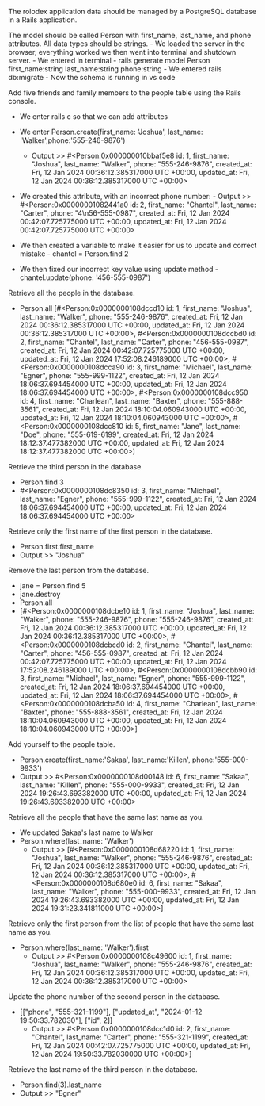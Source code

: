 The rolodex application data should be managed by a PostgreSQL database in a Rails application.




The model should be called Person with first_name, last_name, and phone attributes. All data types should be strings.
    - We loaded the server in the browser, everything worked we then went into terminal and shutdown server.
    - We entered in terminal - rails generate model Person first_name:string last_name:string phone:string
    - We entered rails db:migrate 
    - Now the schema is running in vs code





Add five friends and family members to the people table using the Rails console.
- We enter rails c so that we can add attributes
- We enter Person.create(first_name: 'Joshua', last_name: 'Walker',phone:'555-246-9876')
    - Output >> #<Person:0x000000010bbaf5e8
            id: 1,
            first_name: "Joshua",
            last_name: "Walker",
            phone: "555-246-9876",
            created_at: Fri, 12 Jan 2024 00:36:12.385317000 UTC +00:00,
            updated_at: Fri, 12 Jan 2024 00:36:12.385317000 UTC +00:00>
 - We created this attribute, with an incorrect phone number: 
        - Output >> #<Person:0x00000001082441a0
            id: 2,
            first_name: "Chantel",
            last_name: "Carter",
            phone: "4\n56-555-0987",
            created_at: Fri, 12 Jan 2024 00:42:07.725775000 UTC +00:00,
            updated_at: Fri, 12 Jan 2024 00:42:07.725775000 UTC +00:00>

- We then created a variable to make it easier for us to update and correct mistake
        - chantel = Person.find 2

- We then fixed our incorrect key value using update method 
        - chantel.update(phone: '456-555-0987')

Retrieve all the people in the database.

- Person.all
[#<Person:0x0000000108dccd10
  id: 1,
  first_name: "Joshua",
  last_name: "Walker",
  phone: "555-246-9876",
  created_at: Fri, 12 Jan 2024 00:36:12.385317000 UTC +00:00,
  updated_at: Fri, 12 Jan 2024 00:36:12.385317000 UTC +00:00>,
 #<Person:0x0000000108dccbd0
  id: 2,
  first_name: "Chantel",
  last_name: "Carter",
  phone: "456-555-0987",
  created_at: Fri, 12 Jan 2024 00:42:07.725775000 UTC +00:00,
  updated_at: Fri, 12 Jan 2024 17:52:08.246189000 UTC +00:00>,
 #<Person:0x0000000108dcca90
  id: 3,
  first_name: "Michael",
  last_name: "Egner",
  phone: "555-999-1122",
  created_at: Fri, 12 Jan 2024 18:06:37.694454000 UTC +00:00,
  updated_at: Fri, 12 Jan 2024 18:06:37.694454000 UTC +00:00>,
 #<Person:0x0000000108dcc950
  id: 4,
  first_name: "Charlean",
  last_name: "Baxter",
  phone: "555-888-3561",
  created_at: Fri, 12 Jan 2024 18:10:04.060943000 UTC +00:00,
  updated_at: Fri, 12 Jan 2024 18:10:04.060943000 UTC +00:00>,
 #<Person:0x0000000108dcc810
  id: 5,
  first_name: "Jane",
  last_name: "Doe",
  phone: "555-619-6199",
  created_at: Fri, 12 Jan 2024 18:12:37.477382000 UTC +00:00,
  updated_at: Fri, 12 Jan 2024 18:12:37.477382000 UTC +00:00>]


Retrieve the third person in the database.

- Person.find 3
- #<Person:0x0000000108dc8350
 id: 3,
 first_name: "Michael",
 last_name: "Egner",
 phone: "555-999-1122",
 created_at: Fri, 12 Jan 2024 18:06:37.694454000 UTC +00:00,
 updated_at: Fri, 12 Jan 2024 18:06:37.694454000 UTC +00:00>


Retrieve only the first name of the first person in the database.
- Person.first.first_name
- Output >> "Joshua"


Remove the last person from the database.
- jane = Person.find 5
- jane.destroy
- Person.all
- [#<Person:0x0000000108dcbe10
  id: 1,
  first_name: "Joshua",
  last_name: "Walker",
  phone: "555-246-9876",
  phone: "555-246-9876",
  created_at: Fri, 12 Jan 2024 00:36:12.385317000 UTC +00:00,
  updated_at: Fri, 12 Jan 2024 00:36:12.385317000 UTC +00:00>,
 #<Person:0x0000000108dcbcd0
  id: 2,
  first_name: "Chantel",
  last_name: "Carter",
  phone: "456-555-0987",
  created_at: Fri, 12 Jan 2024 00:42:07.725775000 UTC +00:00,
  updated_at: Fri, 12 Jan 2024 17:52:08.246189000 UTC +00:00>,
 #<Person:0x0000000108dcbb90
  id: 3,
  first_name: "Michael",
  last_name: "Egner",
  phone: "555-999-1122",
  created_at: Fri, 12 Jan 2024 18:06:37.694454000 UTC +00:00,
  updated_at: Fri, 12 Jan 2024 18:06:37.694454000 UTC +00:00>,
 #<Person:0x0000000108dcba50
  id: 4,
  first_name: "Charlean",
  last_name: "Baxter",
  phone: "555-888-3561",
  created_at: Fri, 12 Jan 2024 18:10:04.060943000 UTC +00:00,
  updated_at: Fri, 12 Jan 2024 18:10:04.060943000 UTC +00:00>]




Add yourself to the people table.
- Person.create(first_name:'Sakaa', last_name:'Killen', phone:'555-000-9933')
- Output >> #<Person:0x0000000108d00148
 id: 6,
 first_name: "Sakaa",
 last_name: "Killen",
 phone: "555-000-9933",
 created_at: Fri, 12 Jan 2024 19:26:43.693382000 UTC +00:00,
 updated_at: Fri, 12 Jan 2024 19:26:43.693382000 UTC +00:00>





Retrieve all the people that have the same last name as you.

- We updated Sakaa's last name to Walker
- Person.where(last_name: 'Walker')
    - Output >> [#<Person:0x0000000108d68220
        id: 1,
        first_name: "Joshua",
        last_name: "Walker",
        phone: "555-246-9876",
        created_at: Fri, 12 Jan 2024 00:36:12.385317000 UTC +00:00,
        updated_at: Fri, 12 Jan 2024 00:36:12.385317000 UTC +00:00>,
        #<Person:0x0000000108d680e0
        id: 6,
        first_name: "Sakaa",
        last_name: "Walker",
        phone: "555-000-9933",
        created_at: Fri, 12 Jan 2024 19:26:43.693382000 UTC +00:00,
        updated_at: Fri, 12 Jan 2024 19:31:23.341811000 UTC +00:00>]


Retrieve only the first person from the list of people that have the same last name as you.

- Person.where(last_name: 'Walker').first
    - Output >> #<Person:0x0000000108c49600
        id: 1,
        first_name: "Joshua",
        last_name: "Walker",
        phone: "555-246-9876",
        created_at: Fri, 12 Jan 2024 00:36:12.385317000 UTC +00:00,
        updated_at: Fri, 12 Jan 2024 00:36:12.385317000 UTC +00:00>


Update the phone number of the second person in the database.
- [["phone", "555-321-1199"], ["updated_at", "2024-01-12 19:50:33.782030"], ["id", 2]]
    - Output >> #<Person:0x0000000108dcc1d0
    id: 2,
    first_name: "Chantel",
    last_name: "Carter",
    phone: "555-321-1199",
    created_at: Fri, 12 Jan 2024 00:42:07.725775000 UTC +00:00,
    updated_at: Fri, 12 Jan 2024 19:50:33.782030000 UTC +00:00>]

Retrieve the last name of the third person in the database.
-  Person.find(3).last_name
-  Output >> "Egner"